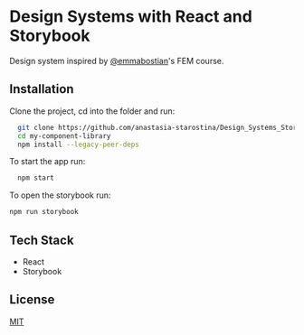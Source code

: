 # Design Systems with React and Storybook

Design system inspired by [@emmabostian](https://github.com/emmabostian)'s FEM course. 

## Installation


Clone the project, cd into the folder and run:

```bash
  git clone https://github.com/anastasia-starostina/Design_Systems_StoryBook
  cd my-component-library
  npm install --legacy-peer-deps
``` 

To start the app run:

```bash
  npm start
```

To open the storybook run:

```bash
npm run storybook
```

## Tech Stack

- React
- Storybook

## License

[MIT](https://choosealicense.com/licenses/mit/)

